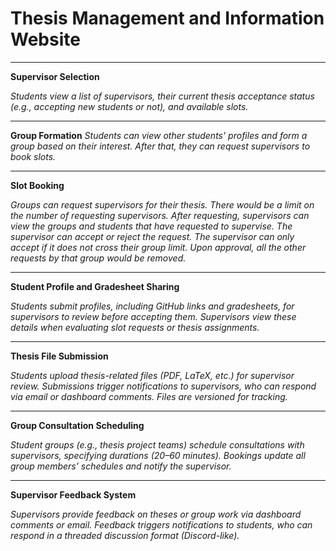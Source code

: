 # Thesis Management and Information Website

---

**Supervisor Selection**

_Students view a list of supervisors, their current thesis acceptance status (e.g., accepting new students or not), and available slots._

---

**Group Formation**
_Students can view other students' profiles and form a group based on their interest. After that, they can request supervisors to book slots._

---

**Slot Booking**

_Groups can request supervisors for their thesis. There would be a limit on the number of requesting supervisors. After requesting, supervisors can view the groups and students that have requested to supervise. The supervisor can accept or reject the request. The supervisor can only accept if it does not cross their group limit. Upon approval, all the other requests by that group would be removed._

---

**Student Profile and Gradesheet Sharing**

_Students submit profiles, including GitHub links and gradesheets, for supervisors to review before accepting them. Supervisors view these details when evaluating slot requests or thesis assignments._

---

**Thesis File Submission**

_Students upload thesis-related files (PDF, LaTeX, etc.) for supervisor review. Submissions trigger notifications to supervisors, who can respond via email or dashboard comments. Files are versioned for tracking._

---

**Group Consultation Scheduling**

_Student groups (e.g., thesis project teams) schedule consultations with supervisors, specifying durations (20–60 minutes). Bookings update all group members’ schedules and notify the supervisor._

---

**Supervisor Feedback System**

_Supervisors provide feedback on theses or group work via dashboard comments or email. Feedback triggers notifications to students, who can respond in a threaded discussion format (Discord-like)._






